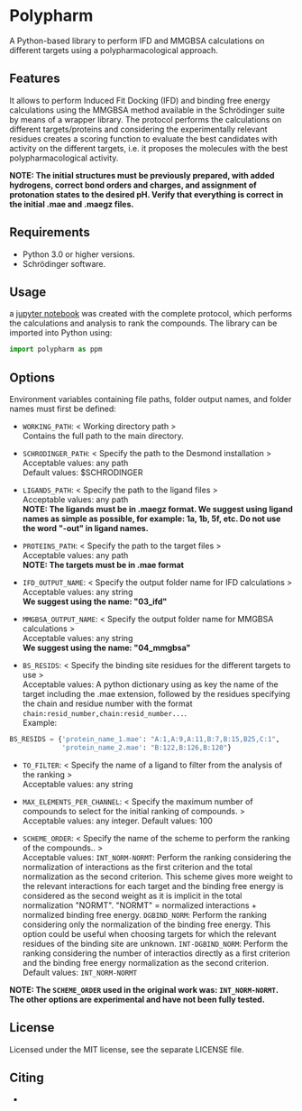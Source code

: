 # Polypharm

A Python-based library to perform IFD and MMGBSA calculations on different targets using a polypharmacological approach.

## Features

It allows to perform Induced Fit Docking (IFD) and binding free energy calculations using the MMGBSA method available in the Schrödinger suite by means of a wrapper library. The protocol performs the calculations on different targets/proteins and considering the experimentally relevant residues creates a scoring function to evaluate the best candidates with activity on the different targets, i.e. it proposes the molecules with the best polypharmacological activity.

**NOTE: The initial structures must be previously prepared, with added hydrogens,
correct bond orders and charges, and assignment of protonation states to the desired
pH. Verify that everything is correct in the initial .mae and .maegz files.**

## Requirements

- Python 3.0 or higher versions.
- Schrödinger software.

## Usage

a [jupyter notebook](examples/) was created with the complete protocol, which performs the calculations and analysis to rank the compounds.
The library can be imported into Python using:

```python
import polypharm as ppm
```

## Options

Environment variables containing file paths, folder output names, and folder names must first
be defined:

- `WORKING_PATH`: < Working directory path >  
  Contains the full path to the main directory.

- `SCHRODINGER_PATH`: < Specify the path to the Desmond installation >  
  Acceptable values: any path  
  Default values: $SCHRODINGER

- `LIGANDS_PATH`: < Specify the path to the ligand files >  
  Acceptable values: any path  
  **NOTE: The ligands must be in .maegz format. We suggest using ligand names as simple as possible, for example: 1a, 1b, 5f, etc. Do not use the word "-out" in ligand names.**

- `PROTEINS_PATH`: < Specify the path to the target files >  
  Acceptable values: any path  
  **NOTE: The targets must be in .mae format**

- `IFD_OUTPUT_NAME`: < Specify the output folder name for IFD calculations >  
  Acceptable values: any string  
  **We suggest using the name: "03_ifd"**

- `MMGBSA_OUTPUT_NAME`: < Specify the output folder name for MMGBSA calculations >  
  Acceptable values: any string  
  **We suggest using the name: "04_mmgbsa"**

- `BS_RESIDS`: < Specify the binding site residues for the different targets to use >  
  Acceptable values: A python dictionary using as key the name of the target including the .mae extension, followed by the residues specifying the chain and residue number with the format `chain:resid_number,chain:resid_number...`.  
  Example:

```python
BS_RESIDS = {'protein_name_1.mae': "A:1,A:9,A:11,B:7,B:15,B25,C:1",
             'protein_name_2.mae': "B:122,B:126,B:120"}
```

- `TO_FILTER`: < Specify the name of a ligand to filter from the analysis of the ranking >  
  Acceptable values: any string

- `MAX_ELEMENTS_PER_CHANNEL`: < Specify the maximum number of compounds to select for the initial ranking of compounds. >  
  Acceptable values: any integer.
  Default values: 100

- `SCHEME_ORDER`: < Specify the name of the scheme to perform the ranking of the compounds.. >  
  Acceptable values:
  `INT_NORM-NORMT`: Perform the ranking considering the normalization of interactions as the first criterion and the total normalization as the second criterion. This scheme gives more weight to the relevant interactions for each target and the binding free energy is considered as the second weight as it is implicit in the total normalization "NORMT". "NORMT" = normalized interactions + normalized binding free energy.
  `DGBIND_NORM`: Perform the ranking considering only the normalization of the binding free energy. This option could be useful when choosing targets for which the relevant residues of the binding site are unknown.
  `INT-DGBIND_NORM`: Perform the ranking considering the number of interactios directly as a first criterion and the binding free energy normalization as the second criterion.
  Default values: `INT_NORM-NORMT`

**NOTE: The `SCHEME_ORDER` used in the original work was: `INT_NORM-NORMT`. The other options are experimental and have not been fully tested.**

## License

Licensed under the MIT license, see the separate LICENSE file.

## Citing

-
